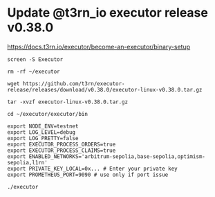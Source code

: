 # Update @t3rn_io executor release v0.38.0

https://docs.t3rn.io/executor/become-an-executor/binary-setup

```shell
screen -S Executor
```

```shell
rm -rf ~/executor
```

```shell
wget https://github.com/t3rn/executor-release/releases/download/v0.38.0/executor-linux-v0.38.0.tar.gz
```

```shell
tar -xvzf executor-linux-v0.38.0.tar.gz
```

```shell
cd ~/executor/executor/bin
```

```shell
export NODE_ENV=testnet
export LOG_LEVEL=debug
export LOG_PRETTY=false
export EXECUTOR_PROCESS_ORDERS=true
export EXECUTOR_PROCESS_CLAIMS=true
export ENABLED_NETWORKS='arbitrum-sepolia,base-sepolia,optimism-sepolia,l1rn'
export PRIVATE_KEY_LOCAL=0x... # Enter your private key
export PROMETHEUS_PORT=9090 # use only if port issue
```

```shell
./executor
```
